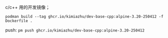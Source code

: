 c/c++ 用的开发镜像；

`podman build --tag ghcr.io/kimiazhu/dev-base-cpp:alpine-3.20-250412 -f Dockerfile .`

push:
`pm push ghcr.io/kimiazhu/dev-base-cpp:alpine-3.20-250412`

